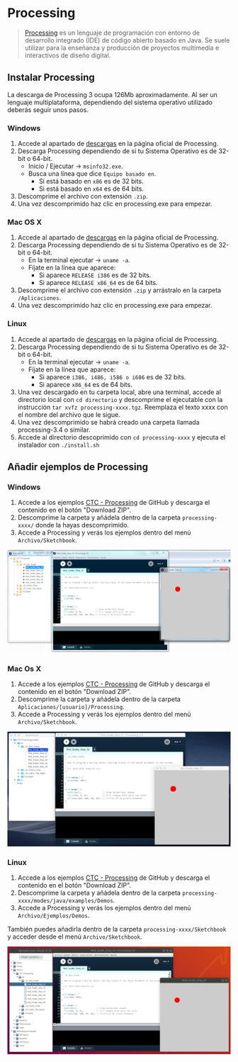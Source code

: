 # Processing

> [Processing][1] es un lenguaje de programación con entorno de desarrollo integrado (IDE) de código abierto basado en Java. Se suele utilizar para la enseñanza y producción de proyectos multimedia e interactivos de diseño digital.


## Instalar Processing

La descarga de Processing 3 ocupa 126Mb aproximadamente. Al ser un lenguaje multiplataforma, dependiendo del sistema operativo utilizado deberás seguir unos pasos.


### Windows

1. Accede al apartado de [descargas][2] en la página oficial de Processing.
2. Descarga Processing dependiendo de si tu Sistema Operativo es de 32-bit o 64-bit.
    - Inicio / Ejecutar -> ``msinfo32.exe``.
    - Busca una línea que dice ``Equipo basado en``.
        - Si está basado en ``x86`` es de 32 bits.
        - Si está basado en ``x64`` es de 64 bits.
3. Descomprime el archivo con extensión ``.zip``.
4. Una vez descomprimido haz clic en processing.exe para empezar.


### Mac OS X

1. Accede al apartado de [descargas][2] en la página oficial de Processing.
2. Descarga Processing dependiendo de si tu Sistema Operativo es de 32-bit o 64-bit.
    - En la terminal ejecutar -> ``uname -a``.
    - Fíjate en la línea que aparece:
        - Si aparece ``RELEASE i386`` es de 32 bits.
        - Si aparece ``RELEASE x86_64`` es de 64 bits.
3. Descomprime el archivo con extensión ``.zip`` y arrástralo en la carpeta ``/Aplicaciones``.
4. Una vez descomprimido haz clic en processing.exe para empezar.


### Linux

1. Accede al apartado de [descargas][2] en la página oficial de Processing.
2. Descarga Processing dependiendo de si tu Sistema Operativo es de 32-bit o 64-bit.
    - En la terminal ejecutar -> ``uname -a``.
    - Fíjate en la línea que aparece:
        - Si aparece ``i386, i486, i586 o i686`` es de 32 bits.
        - Si aparece ``x86_64`` es de 64 bits.
3. Una vez descargado en tu carpeta local, abre una terminal, accede al directorio local con ``cd directorio`` y descomprime el ejecutable con la instrucción ``tar xvfz processing-xxxx.tgz``. Reemplaza el texto xxxx con el nombre del archivo que le sigue. 
4. Una vez descomprimido se habrá creado una carpeta llamada processing-3.4 o similar. 
5. Accede al directorio descoprimido con ``cd processing-xxxx`` y ejecuta el instalador con ``./install.sh``


## Añadir ejemplos de Processing

### Windows

1. Accede a los ejemplos [CTC - Processing][3] de GitHub y descarga el contenido en el botón "Download ZIP".
2. Descomprime la carpeta y añádela dentro de la carpeta ``processing-xxxx/`` donde la hayas descomprimido.
3. Accede a Processing y verás los ejemplos dentro del menú ``Archivo/Sketchbook``.

![](img/windows.png)


### Mac Os X

1. Accede a los ejemplos [CTC - Processing][3] de GitHub y descarga el contenido en el botón "Download ZIP".
2. Descomprime la carpeta y añádela dentro de la carpeta ``Aplicaciones/[usuario]/Processing``.
3. Accede a Processing y verás los ejemplos dentro del menú ``Archivo/Sketchbook``.

![](img/mac.png)


### Linux 

1. Accede a los ejemplos [CTC - Processing][3] de GitHub y descarga el contenido en el botón "Download ZIP".
2. Descomprime la carpeta y añádela dentro de la carpeta ``processing-xxxx/modes/java/examples/Demos``.
3. Accede a Processing y verás los ejemplos dentro del menú ``Archivo/Ejemplos/Demos``.

También puedes añadirla dentro de la carpeta ``processing-xxxx/Sketchbook`` y acceder desde el menú ``Archivo/Sketchbook``.

![](img/linux.png)


[1]: https://processing.org/
[2]: https://processing.org/download/
[3]: https://github.com/arduino/CTC-Processing